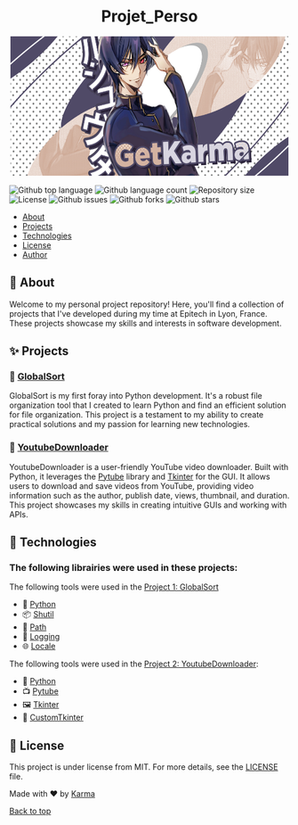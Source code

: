<h1 align="center">Projet_Perso</h1>
<p align="center">
  <img src="./.github/karma.png" width="500" height="250" alt="Projet_Perso">
</p>



![Github top language](https://img.shields.io/github/languages/top/recule556688/projet_perso?color=56BEB8)
![Github language count](https://img.shields.io/github/languages/count/recule556688/projet_perso?color=56BEB8)
![Repository size](https://img.shields.io/github/repo-size/recule556688/projet_perso?color=56BEB8)
![License](https://img.shields.io/github/license/recule556688/projet_perso?color=56BEB8)
![Github issues](https://img.shields.io/github/issues/recule556688/projet_perso?color=56BEB8)
![Github forks](https://img.shields.io/github/forks/recule556688/projet_perso?color=56BEB8)
![Github stars](https://img.shields.io/github/stars/recule556688/projet_perso?color=56BEB8)

- [About](#about)
- [Projects](#projects)
- [Technologies](#technologies)
- [License](#license)
- [Author](https://github.com/recule556688)

## 📌 About

Welcome to my personal project repository! Here, you'll find a collection of projects that I've developed during my time at Epitech in Lyon, France. These projects showcase my skills and interests in software development.

## ✨ Projects

### 📁 [GlobalSort](https://github.com/recule556688/Projet_Perso/tree/main/GlobalSort)

GlobalSort is my first foray into Python development. It's a robust file organization tool that I created to learn Python and find an efficient solution for file organization. This project is a testament to my ability to create practical solutions and my passion for learning new technologies.

### 🎥 [YoutubeDownloader](https://github.com/recule556688/Projet_Perso/tree/main/Youtube_Downloader)

YoutubeDownloader is a user-friendly YouTube video downloader. Built with Python, it leverages the [Pytube](https://pypi.org/project/pytube/) library and [Tkinter](https://docs.python.org/3/library/tkinter.html) for the GUI. It allows users to download and save videos from YouTube, providing video information such as the author, publish date, views, thumbnail, and duration. This project showcases my skills in creating intuitive GUIs and working with APIs.

## 🚀 Technologies

### The following librairies were used in these projects:

The following tools were used in the [Project 1: GlobalSort](#project-1-globalsort)

- 🐍 [Python](https://www.python.org/)
- 📦 [Shutil](https://docs.python.org/3/library/shutil.html)
- 📂 [Path](https://docs.python.org/3/library/pathlib.html)
- 📝 [Logging](https://docs.python.org/3/library/logging.html)
- 🌐 [Locale](https://docs.python.org/3/library/locale.html)

The following tools were used in the [Project 2: YoutubeDownloader](#project-2-youtubedownloader):

- 🐍 [Python](https://www.python.org/)
- 📺 [Pytube](https://pypi.org/project/pytube/)
- 🖼️ [Tkinter](https://docs.python.org/3/library/tkinter.html)
- 🎨 [CustomTkinter](https://pypi.org/project/customtkinter/)

## 📝 License

This project is under license from MIT. For more details, see the [LICENSE](LICENSE.md) file.

Made with ❤️ by [Karma](https://github.com/recule556688)

[Back to top](#top)
